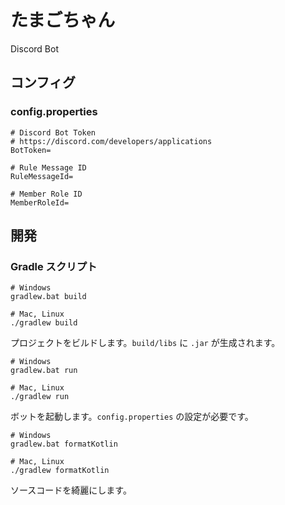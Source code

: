# たまごちゃん

Discord Bot

## コンフィグ

### config.properties

```properties
# Discord Bot Token
# https://discord.com/developers/applications
BotToken=

# Rule Message ID
RuleMessageId=

# Member Role ID
MemberRoleId=
```

## 開発

### Gradle スクリプト

```shell
# Windows
gradlew.bat build

# Mac, Linux
./gradlew build
```

プロジェクトをビルドします。`build/libs` に `.jar` が生成されます。

```shell
# Windows
gradlew.bat run

# Mac, Linux
./gradlew run
```

ボットを起動します。`config.properties` の設定が必要です。

```shell
# Windows
gradlew.bat formatKotlin

# Mac, Linux
./gradlew formatKotlin
```

ソースコードを綺麗にします。
